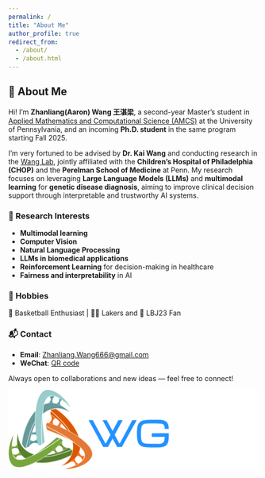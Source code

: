```yaml
---
permalink: /
title: "About Me"
author_profile: true
redirect_from: 
  - /about/
  - /about.html
---
```

## 👋 About Me

Hi! I’m **Zhanliang(Aaron) Wang 王湛梁**, a second-year Master’s student in [Applied Mathematics and Computational Science (AMCS)](https://amcs.upenn.edu/) at the University of Pennsylvania, and an incoming **Ph.D. student** in the same program starting Fall 2025.

I’m very fortuned to be advised by **Dr. Kai Wang** and conducting research in the [Wang Lab](https://wglab.org/), jointly affiliated with the **Children’s Hospital of Philadelphia (CHOP)** and the **Perelman School of Medicine** at Penn. My research focuses on leveraging **Large Language Models (LLMs)** and **multimodal learning** for **genetic disease diagnosis**, aiming to improve clinical decision support through interpretable and trustworthy AI systems.

### 🔬 Research Interests
- **Multimodal learning** 
- **Computer Vision** 
- **Natural Language Processing** 
- **LLMs in biomedical applications**
- **Reinforcement Learning** for decision-making in healthcare
- **Fairness and interpretability** in AI

### 🎯 Hobbies

🏀 Basketball Enthusiast | 💜💛 Lakers and 👑 LBJ23 Fan

### 📬 Contact

- **Email**: [Zhanliang.Wang666@gmail.com](mailto:zhanliang.wang666@gmail.com)  
- **WeChat**: [QR code](../images/wechat_qr.jpg)

Always open to collaborations and new ideas — feel free to connect!

![Wang Lab](../images/logo-light.png)

